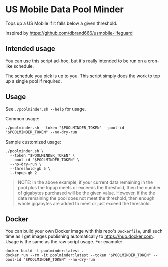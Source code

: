 # US Mobile Data Pool Minder

Tops up a US Mobile if it falls below a given threshold.

Inspired by https://github.com/dbrand666/usmobile-lifeguard

## Intended usage

You can use this script ad-hoc, but it's really intended to be run on a cron-like schedule.

The schedule you pick is up to you.
This script simply does the work to top up a single pool if required.

## Usage

See `./poolminder.sh --help` for usage.

Common usage:

```shell
./poolminder.sh --token "$POOLMINDER_TOKEN" --pool-id "$POOLMINDER_TOKEN" --no-dry-run
```

Sample customized usage:

```shell
./poolminder.sh \
  --token "$POOLMINDER_TOKEN" \
  --pool-id "$POOLMINDER_TOKEN" \
  --no-dry-run \
  --threshold-gb 5 \
  --topup-gb 2
```

> NOTE: In the above example, if your current data remaining in the pool plus the topup meets or exceeds the threshold,
> then the number of gigabytes purchased will be the given value. However, if the the data remaining the pool does not
> meet the threshold, then enough whole gigabytes are added to meet or just exceed the threshold.

## Docker
You can build your own Docker image with this repo's `Dockerfile`, until such time as I get images publishing automatically
to https://hub.docker.com.  Usage is the same as the raw script usage.  For example:

```shell
docker build -t poolminder:latest .
docker run --rm -it poolminder:latest --token "$POOLMINDER_TOKEN" --pool-id "$POOLMINDER_TOKEN" --no-dry-run
```
